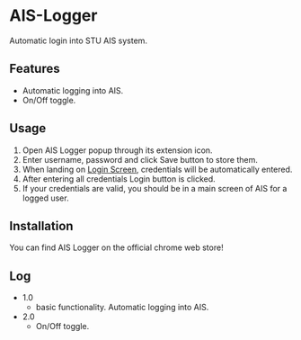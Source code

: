 # AIS-Logger

Automatic login into STU AIS system.

## Features

- Automatic logging into AIS.
- On/Off toggle.

## Usage

1. Open AIS Logger popup through its extension icon.
2. Enter username, password and click Save button to store them.
3. When landing on [Login Screen](https://is.stuba.sk/auth), credentials will be automatically entered.
4. After entering all credentials Login button is clicked.
5. If your credentials are valid, you should be in a main screen of AIS for a logged user.

## Installation

You can find AIS Logger on the official chrome web store!

## Log

- 1.0
	- basic functionality. Automatic logging into AIS.
- 2.0
	- On/Off toggle.
